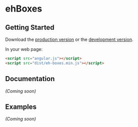# ehBoxes



## Getting Started

Download the [production version][min] or the [development version][max].

[min]: https://raw.github.com/gizra/jquery-eh-boxes/master/dist/angular-eh-boxes.min.js
[max]: https://raw.github.com/gizra/jquery-eh-boxes/master/dist/angular-eh-boxes.js

In your web page:

```html
<script src="angular.js"></script>
<script src="dist/eh-boxes.min.js"></script>
```

## Documentation
_(Coming soon)_

## Examples
_(Coming soon)_

